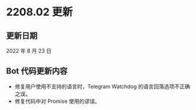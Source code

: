 # 2208.02 更新

## 更新日期
2022 年 8 月 23 日

## Bot 代码更新内容
- 修复用户使用不支持的语言时，Telegram Watchdog 的语言回落选项不正确之误。
- 修复代码中对 Promise 使用的谬误。